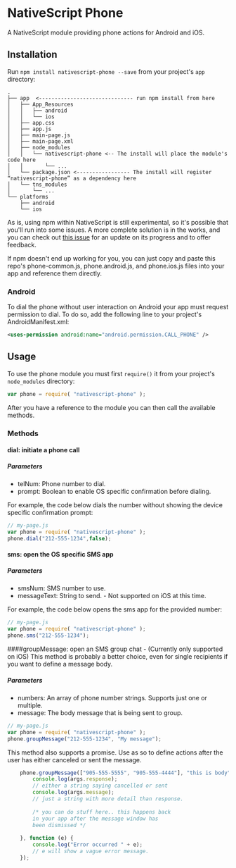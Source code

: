 # NativeScript Phone

A NativeScript module providing phone actions for Android and iOS.

## Installation

Run `npm install nativescript-phone --save` from your project's `app` directory:

```
.
├── app  <------------------------------ run npm install from here
│   ├── App_Resources
│   │   ├── android
│   │   └── ios
│   ├── app.css
│   ├── app.js
│   ├── main-page.js
│   ├── main-page.xml
│   ├── node_modules
│   │   └── nativescript-phone <-- The install will place the module's code here
│   │       └── ...
│   └── package.json <----------------- The install will register “nativescript-phone” as a dependency here
│   └── tns_modules
│       └── ...
└── platforms
    ├── android
    └── ios
```

As is, using npm within NativeScript is still experimental, so it's possible that you'll run into some issues. A more complete solution is in the works, and you can check out [this issue](https://github.com/NativeScript/nativescript-cli/issues/362) for an update on its progress and to offer feedback.

If npm doesn't end up working for you, you can just copy and paste this repo's phone-common.js, phone.android.js, and phone.ios.js files into your app and reference them directly.

### Android

To dial the phone without user interaction on Android your app must request permission to dial. To do so, add the following line to your project's AndroidManifest.xml:

```xml
<uses-permission android:name="android.permission.CALL_PHONE" />
```

## Usage

To use the phone module you must first `require()` it from your project's `node_modules` directory:

```js
var phone = require( "nativescript-phone" );
```

After you have a reference to the module you can then call the available methods.

### Methods
#### dial: initiate a phone call
##### Parameters
* telNum: Phone number to dial.
* prompt: Boolean to enable OS specific confirmation before dialing.

For example, the code below dials the number without showing the device specific confirmation prompt:

```js
// my-page.js
var phone = require( "nativescript-phone" );
phone.dial("212-555-1234",false);
```
#### sms: open the OS specific SMS app
##### Parameters
* smsNum: SMS number to use.
* messageText: String to send. - Not supported on iOS at this time.

For example, the code below opens the sms app for the provided number:

```js
// my-page.js
var phone = require( "nativescript-phone" );
phone.sms("212-555-1234");
```

####groupMessage: open an SMS group chat - (Currently only supported on iOS)
This method is probably a better choice, even for single recipients if you want to define a message body.
##### Parameters
* numbers: An array of phone number strings. Supports just one or multiple.
* message: The body message that is being sent to group.

```js
// my-page.js
var phone = require( "nativescript-phone" );
phone.groupMessage("212-555-1234", "My message");
```

This method also supports a promise. Use as so to define actions after the user has either canceled or sent the message.

```js
    phone.groupMessage(["905-555-5555", "905-555-4444"], "this is body").then(function(args){
        console.log(args.response); 
        // either a string saying cancelled or sent
        console.log(args.message); 
        // just a string with more detail than response.
        
        /* you can do stuff here.. this happens back 
        in your app after the message window has 
        been dismissed */        
        
    }, function (e) {
        console.log("Error occurred " + e); 
        // e will show a vague error message.
    });    
```